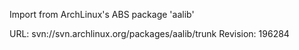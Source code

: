 Import from ArchLinux's ABS package 'aalib'

URL: svn://svn.archlinux.org/packages/aalib/trunk
Revision: 196284
